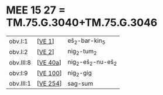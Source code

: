 # MEE 15 27 = TM.75.G.3040+TM.75.G.3046

|           |            |                                                  |
| --------- | ---------- | ------------------------------------------------ |
| obv.I:1   | [[VE 1]]   | eš<sub>2</sub>-bar-kin<sub>5</sub>               |
| obv.I:2   | [[VE 2]]   | nig<sub>2</sub>-tum<sub>2</sub>                  |
| obv.III:8 | [[VE 40a]] | nig<sub>2</sub>-eš<sub>2</sub>-nu-eš<sub>2</sub> |
| obv:I:9   | [[VE 100]] | nig<sub>2</sub>-gig                              |
| obv.III:1 | [[VE 254]] | sag-sum                                          |

[//begin]: # "Autogenerated link references for markdown compatibility"
[VE 1]: <VE 1> "VE 1: 𒂠𒁇𒌺"
[VE 2]: <VE 2> "VE 2"
[VE 40a]: <VE 40a> "VE 40a"
[VE 100]: <VE 100> "VE 100"
[VE 254]: <VE 254> "VE 254"
[//end]: # "Autogenerated link references"